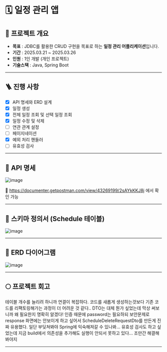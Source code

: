 # 🗓️ 일정 관리 앱
 

## 📌 프로젝트 개요
- **목표** : JDBC를 활용한 CRUD 구현을 목표로 하는 **일정 관리 어플리케이션**입니다.
- **기간** : 2025.03.21 ~ 2025.03.26
- **인원** : 1인 개발 (개인 프로젝트)
- **기술스택** : Java, Spring Boot

---

## 🪜 진행 사항
- [x] API 명세와 ERD 설계
- [x] 일정 생성
- [x] 전체 일정 조회 및 선택 일정 조회
- [x] 일정 수정 및 삭제
- [ ] 연관 관계 설정
- [ ] 페이지네이션
- [x] 예외 처리 핸들러
- [ ] 유효성 검사

---

## 🎯 API 명세
![image](https://github.com/user-attachments/assets/3cac4ce2-c95c-4f41-8fe9-34e1b126bb09)

🎨 https://documenter.getpostman.com/view/43269199/2sAYkKKJ8j 에서 확인 가능

---

## 🎯 스키마 정의서 (Schedule 테이블)
![image](https://github.com/user-attachments/assets/b54e3f18-6817-47eb-bea0-2541182b1e8c)

---

## 🎯 ERD 다이어그램
![image](https://github.com/user-attachments/assets/5cc072b8-16ac-4b23-b80b-4f4ecb2ff6db)

---

## 🌕 프로젝트 회고

테이블 개수를 늘리려 하니까 연결이 복잡하다. 코드를 새롭게 생성하는것보다 기존 코드를 리팩토링해가는 과정이 더 어려운 것 같다.. DTO는 대체 뭔가 싶었는데 막상 써보니까 왜 필요한지 명확히 알겠다! 인증 때문에 password는 필요하되 보안문제로 response 화면에는 안보이게 하고 싶어서 ScheduleDeleteRequestDto를 만든게 진짜 유용했다. 일단 부딪쳐봐야 Spring에 익숙해져갈 수 있나봐... 유효성 검사도 하고 싶었는데 지금 build에서 의존성을 추가해도 실행이 안되서 못하고 있다... 조만간 해결해봐야지

---
